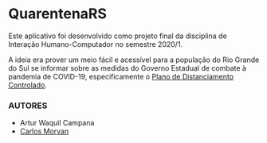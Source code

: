 # QuarentenaRS

Este aplicativo foi desenvolvido como projeto final da disciplina de Interação Humano-Computador no semestre 2020/1.

A ideia era prover um meio fácil e acessível para a população do Rio Grande do Sul se informar sobre as medidas do Governo Estadual de combate à pandemia de COVID-19, especificamente o [Plano de Distanciamento Controlado](https://distanciamentocontrolado.rs.gov.br/).



### AUTORES

- Artur Waquil Campana
- [Carlos Morvan](https://github.com/soularac)